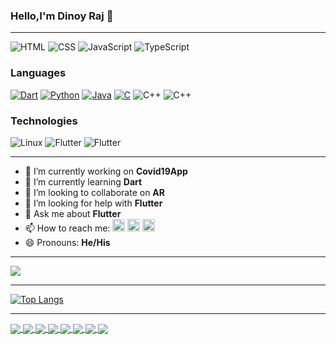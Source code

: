 ### Hello,I'm Dinoy Raj 👋





___

![HTML](https://img.shields.io/badge/JAVA-EXPERT-orange)
![CSS](https://img.shields.io/badge/DART-INTERMEDIATE-blue)
![JavaScript](https://img.shields.io/badge/PYTHON-INTERMEDIATE-brightgreen)
![TypeScript](https://img.shields.io/badge/HTML-INTERMEDIATE-yellow)






### Languages

[![ Dart](https://img.shields.io/badge/-Dart-fff?&logo=Dart)](https://github.com/Dinoy_Raj?tab=repositories&q=&type=&language=Dart)
[![Python](https://img.shields.io/badge/-Python-fff?&logo=python)](https://github.com/Dinoy_Raj?tab=repositories&q=&type=&language=Python)
[![Java](https://img.shields.io/badge/-Java-fff?&logo=Java&logoColor=007396)](https://github.com/Dinoy_Raj?tab=repositories&q=&type=&language=Java)
[![C](https://img.shields.io/badge/-C-fff?&logo=C)](https://github.com/adamalston?tab=repositories&q=&type=&language=c)
![C++](https://img.shields.io/badge/-C++-fff?&logo=c%2b%2b&logoColor=00599C)
![C++](https://img.shields.io/badge/-Html-fff?&logo=c%2b%2b&logoColor=00599C)

### Technologies

![Linux](https://img.shields.io/badge/-Linux-fff?&logo=linux&logoColor=000)
![Flutter](https://img.shields.io/badge/-Flutter-fff?&logo=flutter&logoColor=000)
![Flutter](https://img.shields.io/badge/-Flutter-fff?&logo=TensorFlow&logoColor=000)




___


- 🔭 I’m currently working on **Covid19App**
- 🌱 I’m currently learning **Dart**
- 👯 I’m looking to collaborate on **AR**
- 🤔 I’m looking for help with **Flutter**
- 💬 Ask me about **Flutter**
- 📫 How to reach me:  <a href="https://www.linkedin.com/in/dinoy-raj-k-609542194/"><img src = "https://avatars3.githubusercontent.com/u/357098?s=200&v=4" width=20px height=20px></a>   <a href="https://twitter.com/k_dinoy"><img src = "https://avatars3.githubusercontent.com/u/50278?s=200&v=4" width=20px height=20px></a> <a href="https://www.instagram.com/dinoy__raj/"><img src = "https://avatars3.githubusercontent.com/u/549085?s=200&v=4" width=20px height=20px></a>
- 😄 Pronouns: **He/His**






___




<img align="center" src="https://github-readme-stats.vercel.app/api?username=Dinoy-Raj&show_icons=true&theme=radical" />

___

[![Top Langs](https://github-readme-stats.vercel.app/api/top-langs/?username=Dinoy-Raj&layout=compact&theme=radical&cache_seconds=86400)](https://github.com/Dinoy-Raj)

___



<a href="https://github.com/Dinoy-Raj/SpeechToTextApp">
  <img align="center" src="https://github-readme-stats.vercel.app/api/pin/?username=Dinoy-Raj&&theme=radical&repo=SpeechToTextApp" />
</a>
<a href="https://github.com/Dinoy-Raj/anonymousapp">
  <img align="center" src="https://github-readme-stats.vercel.app/api/pin/?username=Dinoy-Raj&&theme=radical&repo=anonymousapp" />
</a>
<a href="https://github.com/Dinoy-Raj/Neumorphic_Example">
  <img align="center" src="https://github-readme-stats.vercel.app/api/pin/?username=Dinoy-Raj&&theme=radical&repo=Neumorphic_Example" />
</a>
<a href="https://github.com/Dinoy-Raj/FlutterLoginScreens">
  <img align="center" src="https://github-readme-stats.vercel.app/api/pin/?username=Dinoy-Raj&&theme=radical&repo=FlutterLoginScreens" />
</a>
</a>
<a href="https://github.com/Dinoy-Raj/Covid-19-Tracker">
  <img align="center" src="https://github-readme-stats.vercel.app/api/pin/?username=Dinoy-Raj&&theme=radical&repo=Covid-19-Tracker" />
</a>
<a href="https://github.com/Dinoy-Raj/Covid19App">
  <img align="center" src="https://github-readme-stats.vercel.app/api/pin/?username=Dinoy-Raj&&theme=radical&repo=Covid19App" />
</a>
<a href="https://github.com/Dinoy-Raj/TruthOrDareApp">
  <img align="center" src="https://github-readme-stats.vercel.app/api/pin/?username=Dinoy-Raj&&theme=radical&repo=TruthOrDareApp" />
</a>
<a href="https://github.com/Dinoy-Raj/pongame">
  <img align="center" src="https://github-readme-stats.vercel.app/api/pin/?username=Dinoy-Raj&&theme=radical&repo=pongame" />
</a>
